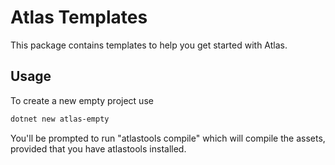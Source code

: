 # Atlas Templates

This package contains templates to help you get started with Atlas.

## Usage

To create a new empty project use

```bash
dotnet new atlas-empty
```

You'll be prompted to run "atlastools compile" which will compile the assets, provided that you have atlastools
installed.